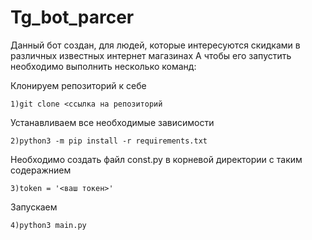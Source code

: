 # Tg_bot_parcer
Данный бот создан, для людей, которые интересуются скидками в различных известных интернет магазинах
А чтобы его запустить необходимо выполнить несколько команд:

Клонируем репозиторий к себе

    1)git clone <ссылка на репозиторий
  
Устанавливаем все необходимые зависимости

    2)python3 -m pip install -r requirements.txt
  
Необходимо создать файл const.py в корневой директории с таким содеражнием

    3)token = '<ваш токен>'
  
Запускаем

    4)python3 main.py
